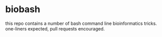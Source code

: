 # biobash
this repo contains a number of bash command line bioinformatics tricks. one-liners expected, pull requests encouraged.

